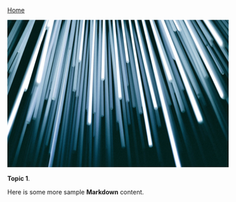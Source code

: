 [Home](README.md)

![](images/christopher-burns-Kj2SaNHG-hg-unsplash.jpg ':class=banner-image')

**Topic 1**.

Here is some more sample **Markdown** content.  